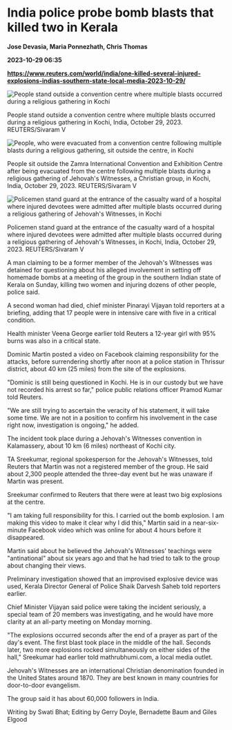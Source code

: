 # India police probe bomb blasts that killed two in Kerala
**Jose Devasia, Maria Ponnezhath, Chris Thomas**

**2023-10-29 06:35**

**https://www.reuters.com/world/india/one-killed-several-injured-explosions-indias-southern-state-local-media-2023-10-29/**

![People stand outside a convention centre where multiple blasts occurred during a religious gathering in Kochi](https://www.reuters.com/resizer/vtSHJVAaEDOM9jqsGln04zOcj7c=/1920x0/filters:quality(80)/cloudfront-us-east-2.images.arcpublishing.com/reuters/PSXQXISTOJIIJLDOTQHUUBMKMQ.jpg)

People stand outside a convention centre where multiple blasts occurred during a religious gathering in Kochi, India, October 29, 2023. REUTERS/Sivaram V

![People, who were evacuated from a convention centre following multiple blasts during a religious gathering, sit outside the centre, in Kochi](https://www.reuters.com/resizer/bYPGSNuXKv3kvOYE5l-VR1K9G3A=/1920x0/filters:quality(80)/cloudfront-us-east-2.images.arcpublishing.com/reuters/26STBCZSJ5JR3I63AHUI3XSILI.jpg)

People sit outside the Zamra International Convention and Exhibition Centre after being evacuated from the centre following multiple blasts during a religious gathering of Jehovah's Witnesses, a Christian group, in Kochi, India, October 29, 2023. REUTERS/Sivaram V

![Policemen stand guard at the entrance of the casualty ward of a hospital where injured devotees were admitted after multiple blasts occurred during a religious gathering of Jehovah's Witnesses, in Kochi](https://www.reuters.com/resizer/3-E0bQ12z3pRFvBkRjgx8Bu-1nM=/1920x0/filters:quality(80)/cloudfront-us-east-2.images.arcpublishing.com/reuters/ODL4K42GVZLP3NOQGEFHTHJKAE.jpg)

Policemen stand guard at the entrance of the casualty ward of a hospital where injured devotees were admitted after multiple blasts occurred during a religious gathering of Jehovah's Witnesses, in Kochi, India, October 29, 2023. REUTERS/Sivaram V

A man claiming to be a former member of the Jehovah's Witnesses was detained for questioning about his alleged involvement in setting off homemade bombs at a meeting of the group in the southern Indian state of Kerala on Sunday, killing two women and injuring dozens of other people, police said.

A second woman had died, chief minister Pinarayi Vijayan told reporters at a briefing, adding that 17 people were in intensive care with five in a critical condition.

Health minister Veena George earlier told Reuters a 12-year girl with 95% burns was also in a critical state.

Dominic Martin posted a video on Facebook claiming responsibility for the attacks, before surrendering shortly after noon at a police station in Thrissur district, about 40 km (25 miles) from the site of the explosions.

"Dominic is still being questioned in Kochi. He is in our custody but we have not recorded his arrest so far," police public relations officer Pramod Kumar told Reuters.

"We are still trying to ascertain the veracity of his statement, it will take some time. We are not in a position to confirm his involvement in the case right now, investigation is ongoing," he added.

The incident took place during a Jehovah's Witnesses convention in Kalamassery, about 10 km (6 miles) northeast of Kochi city.

TA Sreekumar, regional spokesperson for the Jehovah's Witnesses, told Reuters that Martin was not a registered member of the group. He said about 2,300 people attended the three-day event but he was unaware if Martin was present.

Sreekumar confirmed to Reuters that there were at least two big explosions at the centre.

"I am taking full responsibility for this. I carried out the bomb explosion. I am making this video to make it clear why I did this," Martin said in a near-six-minute Facebook video which was online for about 4 hours before it disappeared.

Martin said about he believed the Jehovah's Witnesses' teachings were "antinational" about six years ago and that he had tried to talk to the group about changing their views.

Preliminary investigation showed that an improvised explosive device was used, Kerala Director General of Police Shaik Darvesh Saheb told reporters earlier.

Chief Minister Vijayan said police were taking the incident seriously, a special team of 20 members was investigating, and he would have more clarity at an all-party meeting on Monday morning.

"The explosions occurred seconds after the end of a prayer as part of the day's event. The first blast took place in the middle of the hall. Seconds later, two more explosions rocked simultaneously on either sides of the hall," Sreekumar had earlier told mathrubhumi.com, a local media outlet.

Jehovah's Witnesses are an international Christian denomination founded in the United States around 1870. They are best known in many countries for door-to-door evangelism.

The group said it has about 60,000 followers in India.

Writing by Swati Bhat; Editing by Gerry Doyle, Bernadette Baum and Giles Elgood